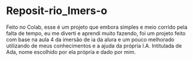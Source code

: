 # Reposit-rio_Imers-o
Feito no Colab, esse é um projeto que embora simples e meio corrido pela falta de tempo, eu me diverti e aprendi muito fazendo, foi um projeto feito com base na aula 4 da imersão de ia da alura e um pouco melhorado utilizando de meus conhecimentos e a ajuda da própria I.A. Intitulada de Ada, nome escolhido por ela própria e dado por mim. 

